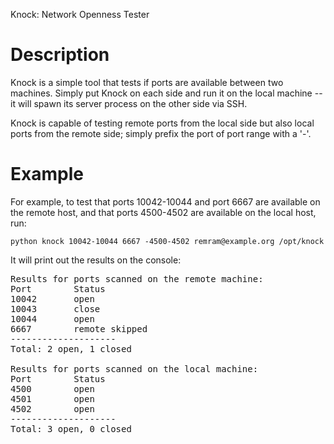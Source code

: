 Knock: Network Openness Tester

# Description

Knock is a simple tool that tests if ports are available between two machines.
Simply put Knock on each side and run it on the local machine -- it will spawn
its server process on the other side via SSH.

Knock is capable of testing remote ports from the local side but also local
ports from the remote side; simply prefix the port of port range with a '-'.

# Example

For example, to test that ports 10042-10044 and port 6667 are available on the
remote host, and that ports 4500-4502 are available on the local host, run:

    python knock 10042-10044 6667 -4500-4502 remram@example.org /opt/knock

It will print out the results on the console:

<pre>
Results for ports scanned on the remote machine:
Port        Status
10042       open
10043       close
10044       open
6667        remote skipped
--------------------
Total: 2 open, 1 closed

Results for ports scanned on the local machine:
Port        Status
4500        open
4501        open
4502        open
--------------------
Total: 3 open, 0 closed
</pre>
